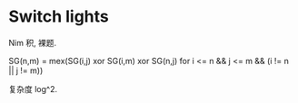 # Switch lights

Nim 积, 裸题.

SG(n,m) = mex(SG(i,j) xor SG(i,m) xor SG(n,j)
	for i <= n && j <= m && (i != n || j != m))

复杂度 log^2.
